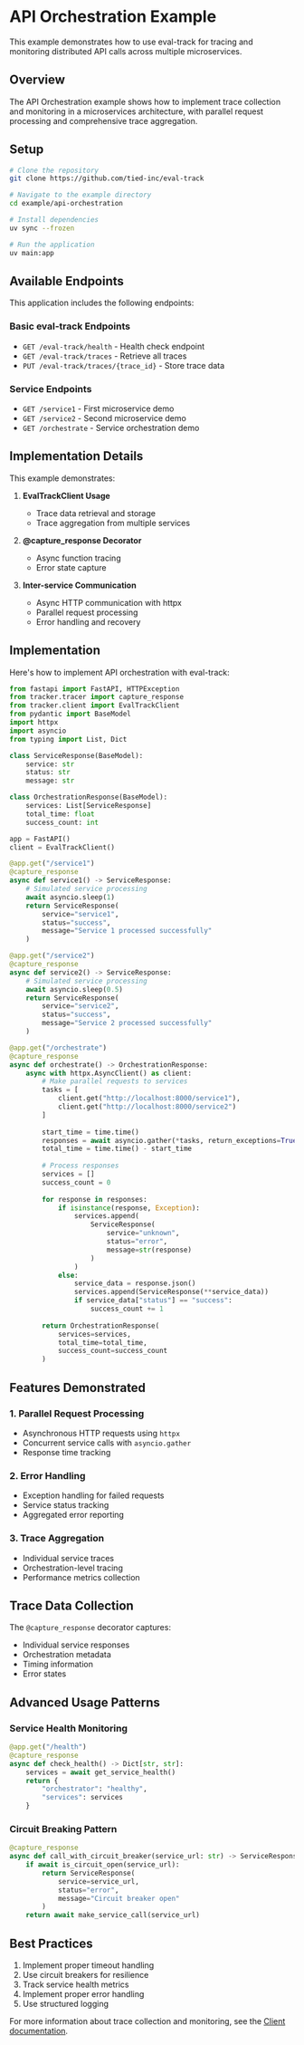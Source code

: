 # API Orchestration Example

This example demonstrates how to use eval-track for tracing and monitoring distributed API calls across multiple microservices.

## Overview

The API Orchestration example shows how to implement trace collection and monitoring in a microservices architecture, with parallel request processing and comprehensive trace aggregation.

## Setup

```bash
# Clone the repository
git clone https://github.com/tied-inc/eval-track

# Navigate to the example directory
cd example/api-orchestration

# Install dependencies
uv sync --frozen

# Run the application
uv main:app
```

## Available Endpoints

This application includes the following endpoints:

### Basic eval-track Endpoints
- `GET /eval-track/health` - Health check endpoint
- `GET /eval-track/traces` - Retrieve all traces
- `PUT /eval-track/traces/{trace_id}` - Store trace data

### Service Endpoints
- `GET /service1` - First microservice demo
- `GET /service2` - Second microservice demo
- `GET /orchestrate` - Service orchestration demo

## Implementation Details

This example demonstrates:

1. **EvalTrackClient Usage**
   - Trace data retrieval and storage
   - Trace aggregation from multiple services

2. **@capture_response Decorator**
   - Async function tracing
   - Error state capture

3. **Inter-service Communication**
   - Async HTTP communication with httpx
   - Parallel request processing
   - Error handling and recovery

## Implementation

Here's how to implement API orchestration with eval-track:

```python
from fastapi import FastAPI, HTTPException
from tracker.tracer import capture_response
from tracker.client import EvalTrackClient
from pydantic import BaseModel
import httpx
import asyncio
from typing import List, Dict

class ServiceResponse(BaseModel):
    service: str
    status: str
    message: str

class OrchestrationResponse(BaseModel):
    services: List[ServiceResponse]
    total_time: float
    success_count: int

app = FastAPI()
client = EvalTrackClient()

@app.get("/service1")
@capture_response
async def service1() -> ServiceResponse:
    # Simulated service processing
    await asyncio.sleep(1)
    return ServiceResponse(
        service="service1",
        status="success",
        message="Service 1 processed successfully"
    )

@app.get("/service2")
@capture_response
async def service2() -> ServiceResponse:
    # Simulated service processing
    await asyncio.sleep(0.5)
    return ServiceResponse(
        service="service2",
        status="success",
        message="Service 2 processed successfully"
    )

@app.get("/orchestrate")
@capture_response
async def orchestrate() -> OrchestrationResponse:
    async with httpx.AsyncClient() as client:
        # Make parallel requests to services
        tasks = [
            client.get("http://localhost:8000/service1"),
            client.get("http://localhost:8000/service2")
        ]
        
        start_time = time.time()
        responses = await asyncio.gather(*tasks, return_exceptions=True)
        total_time = time.time() - start_time
        
        # Process responses
        services = []
        success_count = 0
        
        for response in responses:
            if isinstance(response, Exception):
                services.append(
                    ServiceResponse(
                        service="unknown",
                        status="error",
                        message=str(response)
                    )
                )
            else:
                service_data = response.json()
                services.append(ServiceResponse(**service_data))
                if service_data["status"] == "success":
                    success_count += 1
        
        return OrchestrationResponse(
            services=services,
            total_time=total_time,
            success_count=success_count
        )
```

## Features Demonstrated

### 1. Parallel Request Processing
- Asynchronous HTTP requests using `httpx`
- Concurrent service calls with `asyncio.gather`
- Response time tracking

### 2. Error Handling
- Exception handling for failed requests
- Service status tracking
- Aggregated error reporting

### 3. Trace Aggregation
- Individual service traces
- Orchestration-level tracing
- Performance metrics collection

## Trace Data Collection

The `@capture_response` decorator captures:
- Individual service responses
- Orchestration metadata
- Timing information
- Error states

## Advanced Usage Patterns

### Service Health Monitoring
```python
@app.get("/health")
@capture_response
async def check_health() -> Dict[str, str]:
    services = await get_service_health()
    return {
        "orchestrator": "healthy",
        "services": services
    }
```

### Circuit Breaking Pattern
```python
@capture_response
async def call_with_circuit_breaker(service_url: str) -> ServiceResponse:
    if await is_circuit_open(service_url):
        return ServiceResponse(
            service=service_url,
            status="error",
            message="Circuit breaker open"
        )
    return await make_service_call(service_url)
```

## Best Practices

1. Implement proper timeout handling
2. Use circuit breakers for resilience
3. Track service health metrics
4. Implement proper error handling
5. Use structured logging

For more information about trace collection and monitoring, see the [Client documentation](../client.md).
